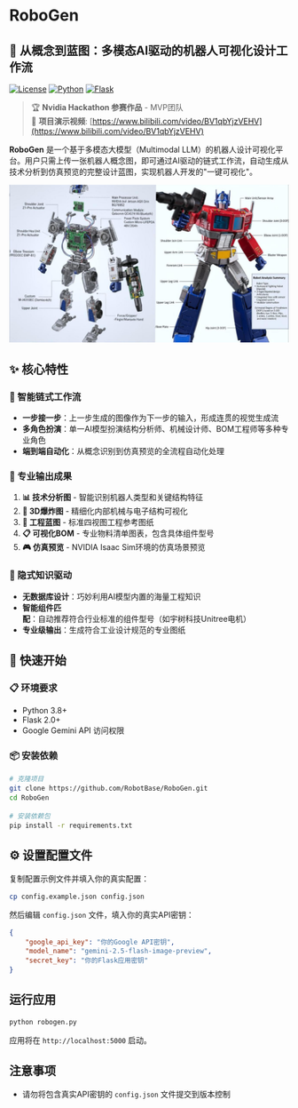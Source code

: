 # RoboGen

## 🤖 从概念到蓝图：多模态AI驱动的机器人可视化设计工作流

[![License](https://img.shields.io/badge/license-MIT-blue.svg)](LICENSE)
[![Python](https://img.shields.io/badge/python-3.8+-green.svg)](https://www.python.org/)
[![Flask](https://img.shields.io/badge/flask-2.0+-red.svg)](https://flask.palletsprojects.com/)

> 🏆 **Nvidia Hackathon 参赛作品** - MVP团队  
> 🎥 **项目演示视频**: [https://www.bilibili.com/video/BV1qbYjzVEHV](https://www.bilibili.com/video/BV1qbYjzVEHV)

**RoboGen** 是一个基于多模态大模型（Multimodal LLM）的机器人设计可视化平台。用户只需上传一张机器人概念图，即可通过AI驱动的链式工作流，自动生成从技术分析到仿真预览的完整设计蓝图，实现机器人开发的"一键可视化"。

![Cover](uploads/Cover.jpg)

## ✨ 核心特性

### 🔄 智能链式工作流

- **一步接一步**：上一步生成的图像作为下一步的输入，形成连贯的视觉生成流
- **多角色扮演**：单一AI模型扮演结构分析师、机械设计师、BOM工程师等多种专业角色
- **端到端自动化**：从概念识别到仿真预览的全流程自动化处理

### 🎯 专业输出成果

1. **📊 技术分析图** - 智能识别机器人类型和关键结构特征
2. **🔧 3D爆炸图** - 精细化内部机械与电子结构可视化
3. **📐 工程蓝图** - 标准四视图工程参考图纸
4. **📋 可视化BOM** - 专业物料清单图表，包含具体组件型号
5. **🎮 仿真预览** - NVIDIA Isaac Sim环境的仿真场景预览

### 🧠 隐式知识驱动

- **无数据库设计**：巧妙利用AI模型内置的海量工程知识
- **智能组件匹配**：自动推荐符合行业标准的组件型号（如宇树科技Unitree电机）
- **专业级输出**：生成符合工业设计规范的专业图纸

## 🚀 快速开始

### 📋 环境要求

- Python 3.8+
- Flask 2.0+
- Google Gemini API 访问权限

### 📦 安装依赖

```bash
# 克隆项目
git clone https://github.com/RobotBase/RoboGen.git
cd RoboGen

# 安装依赖包
pip install -r requirements.txt
```

## ⚙️ 设置配置文件

复制配置示例文件并填入你的真实配置：

```bash
cp config.example.json config.json
```

然后编辑 `config.json` 文件，填入你的真实API密钥：

```json
{
    "google_api_key": "你的Google API密钥",
    "model_name": "gemini-2.5-flash-image-preview",
    "secret_key": "你的Flask应用密钥"
}
```

## 运行应用

```bash
python robogen.py
```

应用将在 `http://localhost:5000` 启动。

## 注意事项

- 请勿将包含真实API密钥的 `config.json` 文件提交到版本控制

